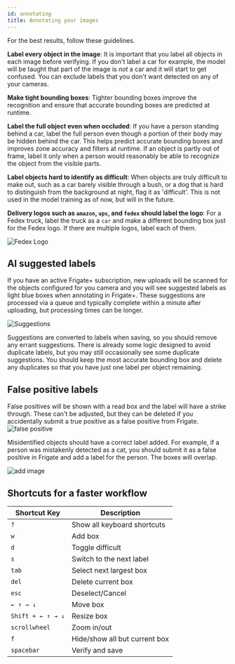 ```yaml
---
id: annotating
title: Annotating your images
---
```


For the best results, follow these guidelines.

**Label every object in the image**: It is important that you label all objects in each image before verifying. If you don't label a car for example, the model will be taught that part of the image is _not_ a car and it will start to get confused. You can exclude labels that you don't want detected on any of your cameras.

**Make tight bounding boxes**: Tighter bounding boxes improve the recognition and ensure that accurate bounding boxes are predicted at runtime.

**Label the full object even when occluded**: If you have a person standing behind a car, label the full person even though a portion of their body may be hidden behind the car. This helps predict accurate bounding boxes and improves zone accuracy and filters at runtime. If an object is partly out of frame, label it only when a person would reasonably be able to recognize the object from the visible parts.

**Label objects hard to identify as difficult**: When objects are truly difficult to make out, such as a car barely visible through a bush, or a dog that is hard to distinguish from the background at night, flag it as 'difficult'. This is not used in the model training as of now, but will in the future.

**Delivery logos such as `amazon`, `ups`, and `fedex` should label the logo**: For a Fedex truck, label the truck as a `car` and make a different bounding box just for the Fedex logo. If there are multiple logos, label each of them.

![Fedex Logo](/img/plus/fedex-logo.jpg)

## AI suggested labels

If you have an active Frigate+ subscription, new uploads will be scanned for the objects configured for you camera and you will see suggested labels as light blue boxes when annotating in Frigate+. These suggestions are processed via a queue and typically complete within a minute after uploading, but processing times can be longer.

![Suggestions](/img/plus/suggestions.webp)

Suggestions are converted to labels when saving, so you should remove any errant suggestions. There is already some logic designed to avoid duplicate labels, but you may still occasionally see some duplicate suggestions. You should keep the most accurate bounding box and delete any duplicates so that you have just one label per object remaining.

## False positive labels

False positives will be shown with a read box and the label will have a strike through. These can't be adjusted, but they can be deleted if you accidentally submit a true positive as a false positive from Frigate.
![false positive](/img/plus/false-positive.jpg)

Misidentified objects should have a correct label added. For example, if a person was mistakenly detected as a cat, you should submit it as a false positive in Frigate and add a label for the person. The boxes will overlap.

![add image](/img/plus/false-positive-overlap.jpg)

## Shortcuts for a faster workflow

| Shortcut Key      | Description                   |
| ----------------- | ----------------------------- |
| `?`               | Show all keyboard shortcuts   |
| `w`               | Add box                       |
| `d`               | Toggle difficult              |
| `s`               | Switch to the next label      |
| `tab`             | Select next largest box       |
| `del`             | Delete current box            |
| `esc`             | Deselect/Cancel               |
| `← ↑ → ↓`         | Move box                      |
| `Shift + ← ↑ → ↓` | Resize box                    |
| `scrollwheel`     | Zoom in/out                   |
| `f`               | Hide/show all but current box |
| `spacebar`        | Verify and save               |
